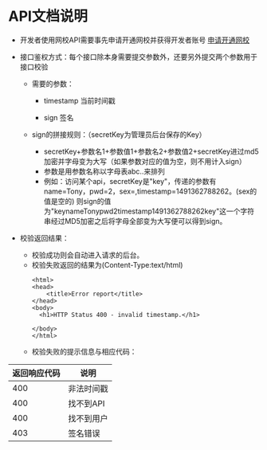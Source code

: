 # API文档说明 

* 开发者使用网校API需要事先申请开通网校并获得开发者账号 [申请开通网校](http://www.wangxiaoyun.net/)

* 接口鉴权方式：每个接口除本身需要提交参数外，还要另外提交两个参数用于接口校验

  * 需要的参数：

    * timestamp 当前时间戳

    * sign 签名

  * sign的拼接规则：（secretKey为管理员后台保存的Key）
    * secretKey+参数名1+参数值1+参数名2+参数值2+secretKey进过md5加密并字母变为大写（如果参数对应的值为空，则不用计入sign）
    * 参数是用参数名称以字母表abc..来排列
    * 例如：访问某个api，secretKey是"key"，传递的参数有name=Tony，pwd=2，sex=,timestamp=1491362788262。\(sex的值是空的\) 则sign的值为"keynameTonypwd2timestamp1491362788262key"这一个字符串经过MD5加密之后将字母全部变为大写便可以得到sign。  

* 校验返回结果：
  * 校验成功则会自动进入请求的后台。
  * 校验失败返回的结果为\(Content-Type:text/html\)
    ```
    <html>
    <head>
        <title>Error report</title>
    </head>
    <body>
      <h1>HTTP Status 400 - invalid timestamp.</h1>

    </body>
    </html>
    ```
  * 校验失败的提示信息与相应代码：

| 返回响应代码 | 说明 |
| --- | --- |
| 400 | 非法时间戳 |
| 400 | 找不到API |
| 400 | 找不到用户 |
| 403 | 签名错误 |



